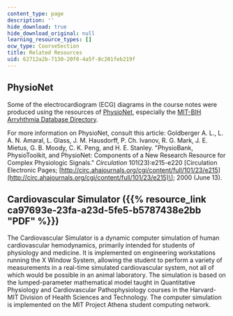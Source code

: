 ```yaml
---
content_type: page
description: ''
hide_download: true
hide_download_original: null
learning_resource_types: []
ocw_type: CourseSection
title: Related Resources
uid: 62712a2b-7130-20f0-4a5f-8c201feb219f
---
```


PhysioNet
---------

Some of the electrocardiogram (ECG) diagrams in the course notes were produced using the resources of [PhysioNet](http://www.physionet.org/), especially the [MIT-BIH Arryhthmia Database Directory](http://www.physionet.org/physiobank/database/mitdb/).

For more information on PhysioNet, consult this article: Goldberger A. L., L. A. N. Amaral, L. Glass, J. M. Hausdorff, P. Ch. Ivanov, R. G. Mark, J. E. Mietus, G. B. Moody, C. K. Peng, and H. E. Stanley. "PhysioBank, PhysioToolkit, and PhysioNet: Components of a New Research Resource for Complex Physiologic Signals." _Circulation_ 101(23):e215-e220 \[Circulation Electronic Pages; [http://circ.ahajournals.org/cgi/content/full/101/23/e215](http://circ.ahajournals.org/cgi/content/full/101/23/e215)\]; 2000 (June 13).

Cardiovascular Simulator ({{% resource_link ca97693e-23fa-a23d-5fe5-b5787438e2bb "PDF" %}})
-----------------------------------------------------------------

The Cardiovascular Simulator is a dynamic computer simulation of human cardiovascular hemodynamics, primarily intended for students of physiology and medicine. It is implemented on engineering workstations running the X Window System, allowing the student to perform a variety of measurements in a real-time simulated cardiovascular system, not all of which would be possible in an animal laboratory. The simulation is based on the lumped-parameter mathematical model taught in Quantitative Physiology and Cardiovascular Pathophysiology courses in the Harvard-MIT Division of Health Sciences and Technology. The computer simulation is implemented on the MIT Project Athena student computing network.